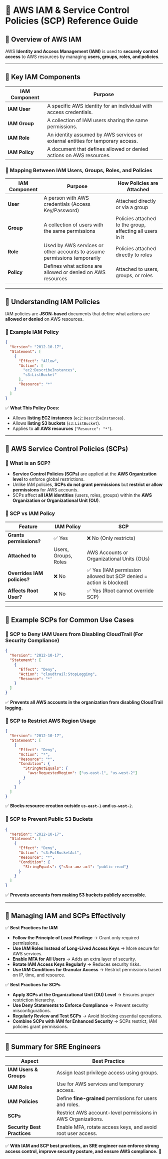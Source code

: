 # 📌 AWS IAM & Service Control Policies (SCP) Reference Guide

## **🔹 Overview of AWS IAM**
AWS **Identity and Access Management (IAM)** is used to **securely control access** to AWS resources by managing **users, groups, roles, and policies**.

---

## **🔹 Key IAM Components**
| **IAM Component** | **Purpose** |
|-------------------|------------|
| **IAM User** | A specific AWS identity for an individual with access credentials. |
| **IAM Group** | A collection of IAM users sharing the same permissions. |
| **IAM Role** | An identity assumed by AWS services or external entities for temporary access. |
| **IAM Policy** | A document that defines allowed or denied actions on AWS resources. |

### **🔗 Mapping Between IAM Users, Groups, Roles, and Policies**
| IAM Component | Purpose | How Policies are Attached |
|--------------|---------|-------------------------|
| **User** | A person with AWS credentials (Access Key/Password) | Attached directly or via a group |
| **Group** | A collection of users with the same permissions | Policies attached to the group, affecting all users in it |
| **Role** | Used by AWS services or other accounts to assume permissions temporarily | Policies attached directly to roles |
| **Policy** | Defines what actions are allowed or denied on AWS resources | Attached to users, groups, or roles |

---

## **🔹 Understanding IAM Policies**
IAM policies are **JSON-based** documents that define what actions are **allowed or denied** on AWS resources.

### **📝 Example IAM Policy**
```json
{
  "Version": "2012-10-17",
  "Statement": [
    {
      "Effect": "Allow",
      "Action": [
        "ec2:DescribeInstances",
        "s3:ListBucket"
      ],
      "Resource": "*"
    }
  ]
}
```
✅ **What This Policy Does:**
- Allows **listing EC2 instances** (`ec2:DescribeInstances`).
- Allows **listing S3 buckets** (`s3:ListBucket`).
- Applies to **all AWS resources** (`"Resource": "*"`).

---

## **🔹 AWS Service Control Policies (SCPs)**
### **📌 What is an SCP?**
- **Service Control Policies (SCPs)** are applied at the **AWS Organization level** to enforce global restrictions.
- Unlike IAM policies, **SCPs do not grant permissions** but **restrict or allow permissions** for AWS accounts.
- SCPs affect **all IAM identities** (users, roles, groups) within the **AWS Organization or Organizational Unit (OU)**.

### **📌 SCP vs IAM Policy**
| Feature | IAM Policy | SCP |
|---------|-----------|-----|
| **Grants permissions?** | ✅ Yes | ❌ No (Only restricts) |
| **Attached to** | Users, Groups, Roles | AWS Accounts or Organizational Units (OUs) |
| **Overrides IAM policies?** | ❌ No | ✅ Yes (IAM permission allowed but SCP denied = action is blocked) |
| **Affects Root User?** | ❌ No | ✅ Yes (Root cannot override SCP) |

---

## **🔹 Example SCPs for Common Use Cases**

### **📝 SCP to Deny IAM Users from Disabling CloudTrail** (For Security Compliance)
```json
{
  "Version": "2012-10-17",
  "Statement": [
    {
      "Effect": "Deny",
      "Action": "cloudtrail:StopLogging",
      "Resource": "*"
    }
  ]
}
```
✅ **Prevents all AWS accounts in the organization from disabling CloudTrail logging.**

### **📝 SCP to Restrict AWS Region Usage**
```json
{
  "Version": "2012-10-17",
  "Statement": [
    {
      "Effect": "Deny",
      "Action": "*",
      "Resource": "*",
      "Condition": {
        "StringNotEquals": {
          "aws:RequestedRegion": ["us-east-1", "us-west-2"]
        }
      }
    }
  ]
}
```
✅ **Blocks resource creation outside `us-east-1` and `us-west-2`.**

### **📝 SCP to Prevent Public S3 Buckets**
```json
{
  "Version": "2012-10-17",
  "Statement": [
    {
      "Effect": "Deny",
      "Action": "s3:PutBucketAcl",
      "Resource": "*",
      "Condition": {
        "StringEquals": {"s3:x-amz-acl": "public-read"}
      }
    }
  ]
}
```
✅ **Prevents accounts from making S3 buckets publicly accessible.**

---

## **🔹 Managing IAM and SCPs Effectively**
✅ **Best Practices for IAM**
- **Follow the Principle of Least Privilege** → Grant only required permissions.
- **Use IAM Roles Instead of Long-Lived Access Keys** → More secure for AWS services.
- **Enable MFA for All Users** → Adds an extra layer of security.
- **Rotate IAM Access Keys Regularly** → Reduces security risks.
- **Use IAM Conditions for Granular Access** → Restrict permissions based on IP, time, and resource.

✅ **Best Practices for SCPs**
- **Apply SCPs at the Organizational Unit (OU) Level** → Ensures proper restriction hierarchy.
- **Use Deny Statements to Enforce Compliance** → Prevent security misconfigurations.
- **Regularly Review and Test SCPs** → Avoid blocking essential operations.
- **Combine SCPs with IAM for Enhanced Security** → SCPs restrict, IAM policies grant permissions.

---

## **🚀 Summary for SRE Engineers**
| **Aspect** | **Best Practice** |
|-----------|------------------|
| **IAM Users & Groups** | Assign least privilege access using groups. |
| **IAM Roles** | Use for AWS services and temporary access. |
| **IAM Policies** | Define **fine-grained** permissions for users and roles. |
| **SCPs** | Restrict AWS account-level permissions in AWS Organizations. |
| **Security Best Practices** | Enable MFA, rotate access keys, and avoid root user access. |

✅ **With IAM and SCP best practices, an SRE engineer can enforce strong access control, improve security posture, and ensure AWS compliance.** 🚀
